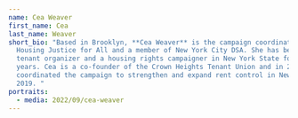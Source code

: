 ```yaml
---
name: Cea Weaver
first_name: Cea
last_name: Weaver
short_bio: "Based in Brooklyn, **Cea Weaver** is the campaign coordinator of
  Housing Justice for All and a member of New York City DSA. She has been a
  tenant organizer and a housing rights campaigner in New York State for over 10
  years. Cea is a co-founder of the Crown Heights Tenant Union and in 2019 she
  coordinated the campaign to strengthen and expand rent control in New York in
  2019. "
portraits:
  - media: 2022/09/cea-weaver
---
```

